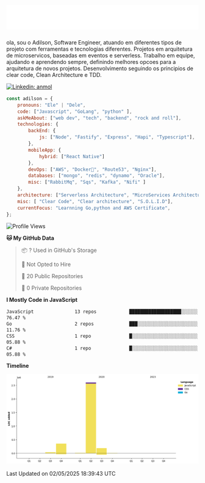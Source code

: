 <h1 align="center">
  <img src="https://raw.githubusercontent.com/adilsoncruz/adilsoncruz/master/name.svg" alt="Adilson Cruz" />
</h1>

ola, sou o Adilson, Software Engineer, atuando em diferentes tipos de projeto com ferramentas e tecnologias diferentes. Projetos em arquitetura de microservicos, baseadas em eventos e serverless.
Trabalho em equipe, ajudando e aprendendo sempre, definindo melhores opcoes para a arquitetura de novos projetos.
Desenvolvimento seguindo os principios de clear code, Clean Architecture e TDD.
 
[![Linkedin: anmol](https://img.shields.io/badge/-adilsoncruz-blue?style=flat-square&logo=Linkedin&logoColor=white&link=https://www.linkedin.com/in/adilsoncruz/)](https://www.linkedin.com/in/adilsoncruz/)

```javascript
const adilson = {
    pronouns: "Ele" | "Dele",
    code: ["Javascript", "GoLang", "python" ],
    askMeAbout: ["web dev", "tech", "backend", "rock and roll"],
    technologies: {
        backEnd: {
            js: ["Node", "Fastify", "Express", "Hapi", "Typescript"],
        },
        mobileApp: {
            hybrid: ["React Native"]
        },
        devOps: ["AWS", "Docker🐳", "Route53", "Nginx"],
        databases: ["mongo", "redis", "dynamo", "Oracle"],
        misc: ["RabbitMq", "Sqs", "Kafka", "Nifi" ]
    },
    architecture: ["Serverless Architecture", "MicroServices Architecture", "event-driven architecture", "Single page applications"],
    misc: [ "Clear Code", "Clear architecture", "S.O.L.I.D"],
    currentFocus: "Learnning Go,python and AWS Certificate",
};
```
<!--START_SECTION:waka-->
![Profile Views](http://img.shields.io/badge/Profile%20Views-0-blue)

**🐱 My GitHub Data** 

> 📦 ? Used in GitHub's Storage 
 > 
> 🚫 Not Opted to Hire
 > 
> 📜 20 Public Repositories 
 > 
> 🔑 0 Private Repositories 
 > 
**I Mostly Code in JavaScript** 

```text
JavaScript               13 repos            ███████████████████░░░░░░   76.47 % 
Go                       2 repos             ███░░░░░░░░░░░░░░░░░░░░░░   11.76 % 
CSS                      1 repo              █░░░░░░░░░░░░░░░░░░░░░░░░   05.88 % 
C#                       1 repo              █░░░░░░░░░░░░░░░░░░░░░░░░   05.88 % 
```



**Timeline**

![Lines of Code chart](https://raw.githubusercontent.com/adilsoncruz/adilsoncruz/main/assets/bar_graph.png)


 Last Updated on 02/05/2025 18:39:43 UTC
<!--END_SECTION:waka-->

<!--
**adilsoncruz/adilsoncruz** is a ✨ _special_ ✨ repository because its `README.md` (this file) appears on your GitHub profile.

Here are some ideas to get you started:

- 🔭 I’m currently working on ...
- 🌱 I’m currently learning ...
- 👯 I’m looking to collaborate on ...
- 🤔 I’m looking for help with ...
- 💬 Ask me about ...
- 📫 How to reach me: ...
- 😄 Pronouns: ...
- ⚡ Fun fact: ...
-->
